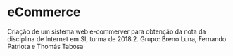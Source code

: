 # eCommerce
Criação de um sistema web e-commerver para obtenção da nota da disciplina de Internet em SI, turma de 2018.2. Grupo: Breno Luna, Fernando Patriota e Thomás Tabosa
